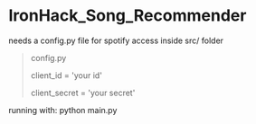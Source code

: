 # IronHack_Song_Recommender
 

needs a config.py file for spotify access inside src/ folder
>config.py
>
> client_id = 'your id'
>
> client_secret = 'your secret'
> 


running with: python main.py